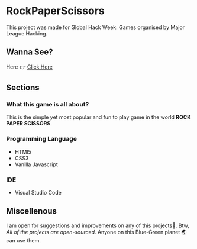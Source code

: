 # RockPaperScissors
This project was made for Global Hack Week: Games organised by Major League Hacking.

## Wanna See?
Here 👉 [Click Here](https://youtu.be/D5iEdx3PnPg)

## Sections
### What this game is all about?
This is the simple yet most popular and fun to play game in the world **ROCK PAPER SCISSORS**.


### Programming Language
- HTMl5
- CSS3
- Vanilla Javascript

### IDE
- Visual Studio Code

## Miscellenous
I am open for suggestions and improvements on any of this projects🙂.
Btw, *All of the projects are open-sourced*. Anyone on this Blue-Green planet 🌏 can use them.